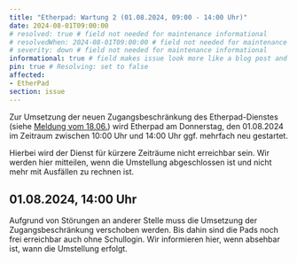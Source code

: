 ```yaml
---
title: "Etherpad: Wartung 2 (01.08.2024, 09:00 - 14:00 Uhr)"
date: 2024-08-01T09:00:00
# resolved: true # field not needed for maintenance informational
# resolvedWhen: 2024-08-01T09:00:00 # field not needed for maintenance informational
# severity: down # field not needed for maintenance informational
informational: true # field makes issue look more like a blog post and removes any references to downtime length
pin: true # Resolving: set to false
affected:
- EtherPad
section: issue
---
```


Zur Umsetzung der neuen Zugangsbeschränkung des Etherpad-Dienstes (siehe [Meldung vom 18.06.](https://status.schullogin.de/issues/2024-08-01t0000--etherpad_aenderungen_zugangsbeschraenkung_und_jaehrliche_loeschung_01.08.2024/)) wird Etherpad am Donnerstag, den 01.08.2024 im Zeitraum zwischen 10:00 Uhr und 14:00 Uhr ggf. mehrfach neu gestartet.

Hierbei wird der Dienst für kürzere Zeiträume nicht erreichbar sein. Wir werden hier mitteilen, wenn die Umstellung abgeschlossen ist und nicht mehr mit Ausfällen zu rechnen ist.


## 01.08.2024, 14:00 Uhr

Aufgrund von Störungen an anderer Stelle muss die Umsetzung der Zugangsbeschränkung verschoben werden. Bis dahin sind die Pads noch frei erreichbar auch ohne Schullogin. Wir informieren hier, wenn absehbar ist, wann die Umstellung erfolgt.